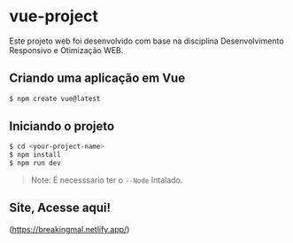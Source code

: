 # vue-project

Este projeto web foi desenvolvido com base na disciplina Desenvolvimento Responsivo e Otimização WEB.

## Criando uma aplicação em Vue
```sh
$ npm create vue@latest
```
## Iniciando o projeto
```sh
$ cd <your-project-name>
$ npm install
$ npm run dev
```
> Note: É necesssario ter o `--Node` Intalado.

## Site, Acesse aqui!
(https://breakingmal.netlify.app/)
